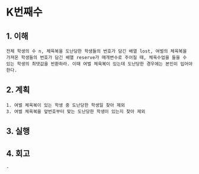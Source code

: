 # K번째수

## 1. 이해
    전체 학생의 수 n, 체육복을 도난당한 학생들의 번호가 담긴 배열 lost, 여벌의 체육복을 가져온 학생들의 번호가 담긴 배열 reserve가 매개변수로 주어질 때, 체육수업을 들을 수 있는 학생의 최댓값을 반환하라. 이때 여벌 체육복이 있는데 도난당한 경우에는 본인이 입어야 한다.

## 2. 계획
    1. 여벌 체육복이 있는 학생 중 도난당한 학생일 찾아 제외
    3. 여벌 체육복을 앞번호부터 맞는 도난당한 학생이 있는지 찾아 제외

## 3. 실행

## 4. 회고
    - 